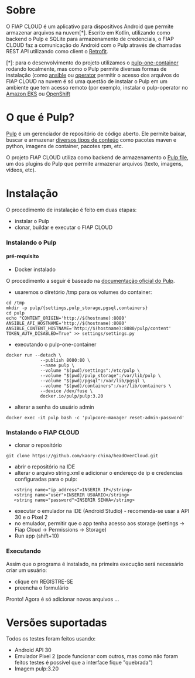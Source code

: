 # Sobre

O FIAP CLOUD é um aplicativo para dispositivos Android que permite armazenar arquivos na nuvem[*].
Escrito em Kotlin, utilizando como backend o Pulp e SQLite para armazenamento de credenciais, o FIAP CLOUD faz a comunicação do Android com o Pulp através de chamadas REST API utilizando como client o [Retrofit](https://square.github.io/retrofit/).

[*]: para o desenvolvimento do projeto utilizamos o [pulp-one-container](https://pulpproject.org/pulp-in-one-container/) rodando localmente, mas como o Pulp permite diversas formas de instalação (como [ansible](https://pulpproject.org/ansible-installer/) ou [operator](https://pulpproject.org/pulp-operator/) permitir o acesso dos arquivos do FIAP CLOUD na nuvem é só uma questão de instalar o Pulp em um ambiente que tem acesso remoto (por exemplo, instalar o pulp-operator no [Amazon EKS](aws.amazon.com/eks/) ou [OpenShift](aws.amazon.com/rosa/)


# O que é Pulp?

[Pulp](https://pulpproject.org) é um gerenciador de repositório de código aberto. Ele permite baixar, buscar e armazenar [diversos tipos de conteúo](https://pulpproject.org/content-plugins/) como pacotes maven e python, imagens de container, pacotes rpm, etc.

O projeto FIAP CLOUD utiliza como backend de armazenamento o [Pulp file](https://docs.pulpproject.org/pulp_file/), um dos plugins do Pulp que permite armazenar arquivos (texto, imagens, vídeos, etc).

# Instalação

O procedimento de instalação é feito em duas etapas:
* instalar o Pulp
* clonar, buildar e executar o FIAP CLOUD

### Instalando o Pulp

#### pré-requisito
* Docker instalado

O procedimento a seguir é baseado na [documentação oficial do Pulp](https://pulpproject.org/pulp-in-one-container/).

* usaremos o diretório /tmp para os volumes do container:
```
cd /tmp
mkdir -p pulp/{settings,pulp_storage,pgsql,containers}
cd pulp
echo "CONTENT_ORIGIN='http://$(hostname):8080'
ANSIBLE_API_HOSTNAME='http://$(hostname):8080'
ANSIBLE_CONTENT_HOSTNAME='http://$(hostname):8080/pulp/content'
TOKEN_AUTH_DISABLED=True" >> settings/settings.py
```

* executando o pulp-one-container
```
docker run --detach \
             --publish 8080:80 \
             --name pulp \
             --volume "$(pwd)/settings":/etc/pulp \
             --volume "$(pwd)/pulp_storage":/var/lib/pulp \
             --volume "$(pwd)/pgsql":/var/lib/pgsql \
             --volume "$(pwd)/containers":/var/lib/containers \
             --device /dev/fuse \
             docker.io/pulp/pulp:3.20
```

* alterar a senha do usuário admin
```
docker exec -it pulp bash -c 'pulpcore-manager reset-admin-password'
```


### Instalando o FIAP CLOUD
* clonar o repositório
```
git clone https://github.com/kaory-china/headOverCloud.git
```

* abrir o repositório na IDE
* alterar o arquivo string.xml e adicionar o endereço de ip e credencias configuradas para o pulp:
 ```
    <string name="ip_address">INSERIR IP</string>
    <string name="user">INSERIR USUÁRIO</string>
    <string name="password">INSERIR SENHA</string>
 ```
* executar o emulador na IDE (Android Studio) - recomenda-se usar a API 30 e o Pixel 2
* no emulador, permitir que o app tenha acesso aos storage (settings -> Fiap Cloud -> Permissions -> Storage)
* Run app (shift+10)

### Executando

Assim que o programa é instalado, na primeira execução será necessário criar um usuário:
* clique em REGISTRE-SE
* preencha o formulário

Pronto! Agora é só adicionar novos arquivos ...


# Versões suportadas
Todos os testes foram feitos usando:
- Android API 30
- Emulador Pixel 2 (pode funcionar com outros, mas como não foram feitos testes é possível que a interface fique "quebrada")
- Imagem pulp:3.20
